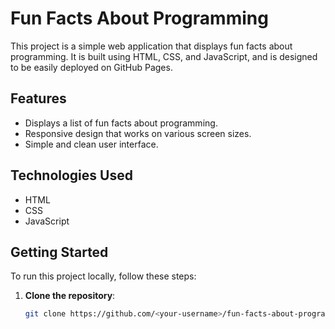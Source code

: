 # Fun Facts About Programming

This project is a simple web application that displays fun facts about programming. It is built using HTML, CSS, and JavaScript, and is designed to be easily deployed on GitHub Pages.

## Features

- Displays a list of fun facts about programming.
- Responsive design that works on various screen sizes.
- Simple and clean user interface.

## Technologies Used

- HTML
- CSS
- JavaScript

## Getting Started

To run this project locally, follow these steps:

1. **Clone the repository**:
   ```bash
   git clone https://github.com/<your-username>/fun-facts-about-programming.git
